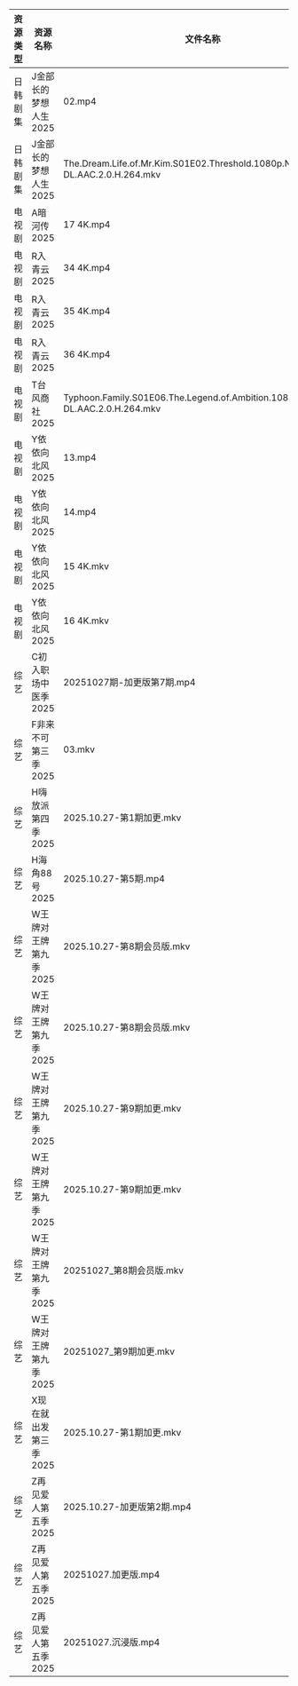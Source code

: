 | 资源类型 | 资源名称          | 文件名称                                                                           | 分享链接                                 | 更新时间                |
| ---- | ------------- | ------------------------------------------------------------------------------ | ------------------------------------ | ------------------- |
| 日韩剧集 | J金部长的梦想人生2025 | 02.mp4                                                                         | https://pan.quark.cn/s/864a5e90b0c6  | 2025-10-27 01:21:26 |
| 日韩剧集 | J金部长的梦想人生2025 | The.Dream.Life.of.Mr.Kim.S01E02.Threshold.1080p.NF.WEB-DL.AAC.2.0.H.264.mkv    | https://pan.quark.cn/s/864a5e90b0c6  | 2025-10-27 12:21:44 |
| 电视剧  | A暗河传2025      | 17 4K.mp4                                                                      | https://www.alipan.com/s/h2Y2d4BMiik | 2025-10-27 16:03:10 |
| 电视剧  | R入青云2025      | 34 4K.mp4                                                                      | https://www.alipan.com/s/7kV94cu2ZMy | 2025-10-27 10:03:40 |
| 电视剧  | R入青云2025      | 35 4K.mp4                                                                      | https://www.alipan.com/s/7kV94cu2ZMy | 2025-10-27 10:03:40 |
| 电视剧  | R入青云2025      | 36 4K.mp4                                                                      | https://www.alipan.com/s/7kV94cu2ZMy | 2025-10-27 10:03:39 |
| 电视剧  | T台风商社2025     | Typhoon.Family.S01E06.The.Legend.of.Ambition.1080p.NF.WEB-DL.AAC.2.0.H.264.mkv | https://pan.quark.cn/s/40f858c07981  | 2025-10-27 01:23:46 |
| 电视剧  | Y依依向北风2025    | 13.mp4                                                                         | https://www.alipan.com/s/D5ifn8EewgV | 2025-10-27 00:04:16 |
| 电视剧  | Y依依向北风2025    | 14.mp4                                                                         | https://www.alipan.com/s/D5ifn8EewgV | 2025-10-27 00:04:16 |
| 电视剧  | Y依依向北风2025    | 15 4K.mkv                                                                      | https://www.alipan.com/s/D5ifn8EewgV | 2025-10-27 13:04:27 |
| 电视剧  | Y依依向北风2025    | 16 4K.mkv                                                                      | https://www.alipan.com/s/D5ifn8EewgV | 2025-10-27 13:04:26 |
| 综艺   | C初入职场中医季2025  | 20251027期-加更版第7期.mp4                                                           | https://pan.quark.cn/s/869074432f49  | 2025-10-27 16:18:35 |
| 综艺   | F非来不可第三季2025  | 03.mkv                                                                         | https://pan.quark.cn/s/22d28acf00eb  | 2025-10-27 12:29:10 |
| 综艺   | H嗨放派第四季2025   | 2025.10.27-第1期加更.mkv                                                           | https://pan.quark.cn/s/026a03f3e933  | 2025-10-27 12:29:31 |
| 综艺   | H海角88号2025    | 2025.10.27-第5期.mp4                                                             | https://pan.quark.cn/s/6a6312f9dbbc  | 2025-10-27 12:29:48 |
| 综艺   | W王牌对王牌第九季2025 | 2025.10.27-第8期会员版.mkv                                                          | https://pan.quark.cn/s/b5f4a2ecde94  | 2025-10-27 12:32:36 |
| 综艺   | W王牌对王牌第九季2025 | 2025.10.27-第8期会员版.mkv                                                          | https://www.alipan.com/s/w9CqDPEeGeX | 2025-10-27 13:04:45 |
| 综艺   | W王牌对王牌第九季2025 | 2025.10.27-第9期加更.mkv                                                           | https://pan.quark.cn/s/b5f4a2ecde94  | 2025-10-27 12:32:33 |
| 综艺   | W王牌对王牌第九季2025 | 2025.10.27-第9期加更.mkv                                                           | https://www.alipan.com/s/w9CqDPEeGeX | 2025-10-27 13:04:44 |
| 综艺   | W王牌对王牌第九季2025 | 20251027_第8期会员版.mkv                                                            | https://www.alipan.com/s/w9CqDPEeGeX | 2025-10-27 15:04:31 |
| 综艺   | W王牌对王牌第九季2025 | 20251027_第9期加更.mkv                                                             | https://www.alipan.com/s/w9CqDPEeGeX | 2025-10-27 15:04:30 |
| 综艺   | X现在就出发第三季2025 | 2025.10.27-第1期加更.mkv                                                           | https://pan.quark.cn/s/857fd8309a69  | 2025-10-27 12:33:17 |
| 综艺   | Z再见爱人第五季2025  | 2025.10.27-加更版第2期.mp4                                                          | https://pan.quark.cn/s/d766fb166df6  | 2025-10-27 12:34:42 |
| 综艺   | Z再见爱人第五季2025  | 20251027.加更版.mp4                                                               | https://pan.quark.cn/s/d766fb166df6  | 2025-10-27 16:33:48 |
| 综艺   | Z再见爱人第五季2025  | 20251027.沉浸版.mp4                                                               | https://pan.quark.cn/s/d766fb166df6  | 2025-10-27 12:34:37 |
